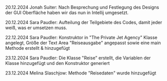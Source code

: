 20.12.2024 Jonah Suiter:
Nach Besprechung und Festlegung des Designs der GUI Oberfläche haben wir das nun in Intellij umgesetzt.

20.12.2024 Sara Paudler:
Aufteilung der Teilgebiete des Codes, damit jeder weiß, was er umsetzen muss.

22.12.2024 Sara Paudler:
Konstruktor in "The Private Jet Agency" Klasse angelegt, Größe der Text Area "Reiseausgabe" angepasst sowie eine main Methode erstellt & hinzugefügt

23.12.2024 Sara Paudler:
Die Klasse "Reise" erstellt, die Variablen der Klasse hinzugefügt und den Konstruktor generiert

23.12.2024 Melina Slaschjow:
Methode "Reisedaten" wurde hinzugefügt 

